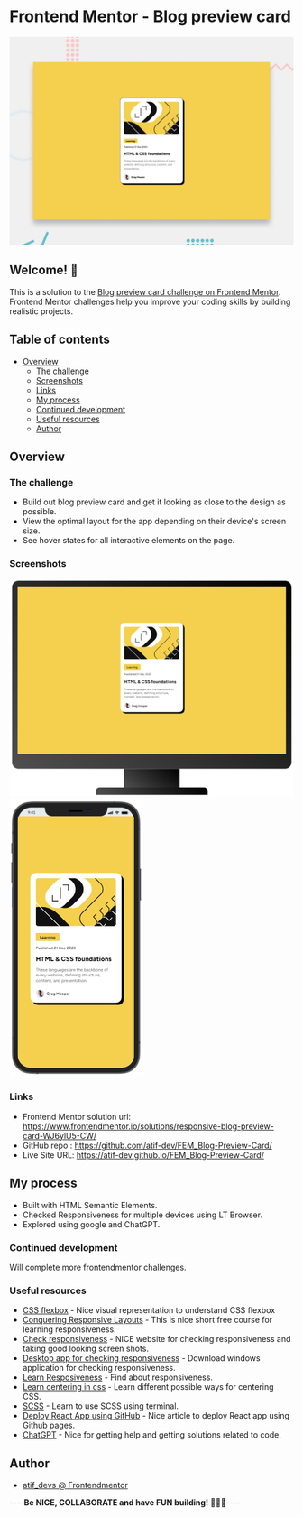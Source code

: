 # Frontend Mentor - Blog preview card

![Design preview for the Blog preview card challenge](./preview.jpg)

## Welcome! 👋

This is a solution to the [Blog preview card challenge on Frontend Mentor](https://www.frontendmentor.io/challenges/blog-preview-card-ckPaj01IcS). Frontend Mentor challenges help you improve your coding skills by building realistic projects.

## Table of contents

- [Overview](#overview)
  - [The challenge](#the-challenge)
  - [Screenshots](#screenshots)
  - [Links](#links)
  - [My process](#my-process)
  - [Continued development](#continued-development)
  - [Useful resources](#useful-resources)
  - [Author](#author)

## Overview

### The challenge

- Build out blog preview card and get it looking as close to the design as possible.
- View the optimal layout for the app depending on their device's screen size.
- See hover states for all interactive elements on the page.

### Screenshots

![PC View](https://github.com/atif-dev/FEM_Blog-Preview-Card/blob/main/screenshots/Screen(1440%20by%20900).png?raw=true)
![Mobile view](https://github.com/atif-dev/FEM_Blog-Preview-Card/blob/main/screenshots/iPhone.png?raw=true)

### Links

- Frontend Mentor solution url: https://www.frontendmentor.io/solutions/responsive-blog-preview-card-WJ6ylU5-CW/
- GitHub repo : https://github.com/atif-dev/FEM_Blog-Preview-Card/
- Live Site URL: https://atif-dev.github.io/FEM_Blog-Preview-Card/

## My process

  - Built with HTML Semantic Elements.
  - Checked Responsiveness for multiple devices using LT Browser.
  - Explored using google and ChatGPT.
    
### Continued development

  Will complete more frontendmentor challenges.

### Useful resources

- [CSS flexbox](https://css-tricks.com/snippets/css/a-guide-to-flexbox/) - Nice visual representation to understand CSS flexbox 
- [Conquering Responsive Layouts](https://courses.kevinpowell.co/conquering-responsive-layouts) - This is nice short free course for learning responsiveness.
- [Check responsiveness](https://www.lambdatest.com/mobile-view-website) - NICE website for checking responsiveness and taking good looking screen shots.
- [Desktop app for checking responsiveness](https://responsively.app/) - Download windows application for checking responsiveness.
- [Learn Resposiveness](https://web.dev/learn/design/) - Find about responsiveness.
- [Learn centering in css](https://moderncss.dev/complete-guide-to-centering-in-css/) - Learn different possible ways for centering CSS.
- [SCSS](https://moderncss.dev/complete-guide-to-centering-in-css/) - Learn to use SCSS using terminal.
- [Deploy React App using GitHub](https://blog.logrocket.com/deploying-react-apps-github-pages/) - Nice article to deploy React app using Github pages.
- [ChatGPT](https://chat.openai.com/) - Nice for getting help and getting solutions related to code.


## Author

- [atif_devs @ Frontendmentor](https://www.frontendmentor.io/profile/atif-dev)

----**Be NICE, COLLABORATE and have FUN building!** 🚀😎😇----

